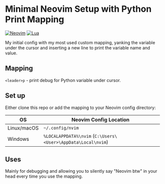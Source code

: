 # Minimal Neovim Setup with Python Print Mapping

[![Neovim](https://img.shields.io/badge/built%20for-neovim-57A143?logo=neovim&logoColor=white)](https://neovim.io/)
[![Lua](https://img.shields.io/badge/written%20in-lua-000080?logo=lua&logoColor=white)](https://www.lua.org/)

My initial config with my most used custom mapping, yanking the variable under the cursor and inserting a new line to print the variable name and value.

## Mapping

`<leader>p` - print debug for Python variable under cursor.

## Set up

Either clone this repo or add the mapping to your Neovim config directory:

| OS       | Neovim Config Location                                  |
|----------|--------------------------------------------------------|
| Linux/macOS   | `~/.config/nvim`                                        |
| Windows  | `%LOCALAPPDATA%\nvim` (`C:\Users\<User>\AppData\Local\nvim`) |

## Uses

Mainly for debugging and allowing you to silently say "Neovim btw" in your head every time you use the mapping.
